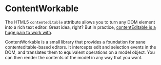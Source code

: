 # ContentWorkable

The HTML5 `contenteditable` attribute allows you to turn any DOM element into a rich text editor. Great idea, right? But in practice, [contentEditable is a huge pain to work with](https://medium.com/medium-eng/why-contenteditable-is-terrible-122d8a40e480).

ContentWorkable is a small library that provides a foundation for sane contenteditable-based editors. It intercepts edit and selection events in the DOM, and translates them to equivalent operations on a model object. You can then render the contents of the model in any way that you want.
